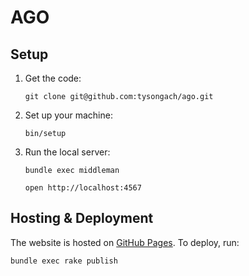 # AGO

## Setup

1. Get the code:

    ```
    git clone git@github.com:tysongach/ago.git
    ```

1. Set up your machine:

    ```
    bin/setup
    ```

1. Run the local server:

    ```
    bundle exec middleman
    ```

    ```
    open http://localhost:4567
    ```

## Hosting & Deployment

The website is hosted on [GitHub Pages]. To deploy, run:

```
bundle exec rake publish
```

[GitHub Pages]: https://pages.github.com/
